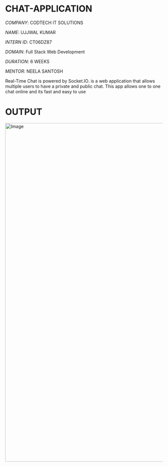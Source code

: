 # CHAT-APPLICATION

*COMPANY*: CODTECH IT SOLUTIONS

*NAME*: UJJWAL KUMAR 

*INTERN ID*: CT06DZ87

*DOMAIN*: Full Stack Web Development

*DURATION*: 6 WEEKS

*MENTOR*: NEELA SANTOSH

Real-Time Chat is powered by Socket.IO. is a web application that allows multiple users to have a private and public chat. This app allows one to one chat online and its fast and easy to use

# OUTPUT

<img width="1920" height="1080" alt="Image" src="https://github.com/user-attachments/assets/02b0f1db-cf9e-42e3-90a2-a054a99dbb53" />

